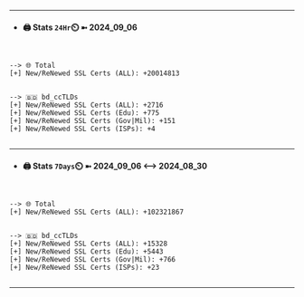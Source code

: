 

---
- #### 🖨️ **Stats** `24Hr`⏲️ ➼ 2024_09_06
```console


--> 🌐 Total
[+] New/ReNewed SSL Certs (ALL): +20014813


--> 🇧🇩 bd_ccTLDs
[+] New/ReNewed SSL Certs (ALL): +2716
[+] New/ReNewed SSL Certs (Edu): +775
[+] New/ReNewed SSL Certs (Gov|Mil): +151
[+] New/ReNewed SSL Certs (ISPs): +4


```

---
- #### 🖨️ **Stats** `7Days`⏲️ ➼ 2024_09_06 <--> 2024_08_30
```console


--> 🌐 Total
[+] New/ReNewed SSL Certs (ALL): +102321867


--> 🇧🇩 bd_ccTLDs
[+] New/ReNewed SSL Certs (ALL): +15328
[+] New/ReNewed SSL Certs (Edu): +5443
[+] New/ReNewed SSL Certs (Gov|Mil): +766
[+] New/ReNewed SSL Certs (ISPs): +23


```

---


